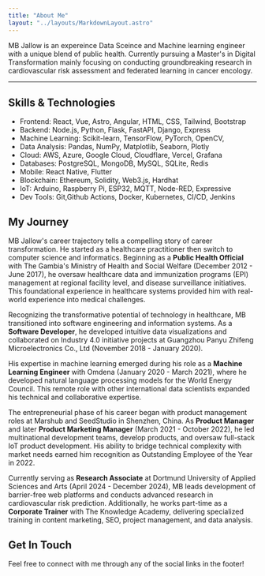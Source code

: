 ```yaml
---
title: "About Me"
layout: "../layouts/MarkdownLayout.astro"
---
```


MB Jallow is an expereince Data Sceince and Machine learning engineer with a unique blend of public health. Currently pursuing a Master's in Digital Transformation mainly focusing on conducting groundbreaking research in cardiovascular risk assessment and federated learning in cancer encology.

---
## Skills & Technologies

- Frontend: React, Vue, Astro, Angular, HTML, CSS, Tailwind, Bootstrap
- Backend: Node.js, Python, Flask, FastAPI, Django, Express
- Machine Learning: Scikit-learn, TensorFlow, PyTorch, OpenCV,
- Data Analysis: Pandas, NumPy, Matplotlib, Seaborn, Plotly
- Cloud: AWS, Azure, Google Cloud, Cloudflare, Vercel, Grafana
- Databases: PostgreSQL, MongoDB, MySQL, SQLite, Redis
- Mobile: React Native, Flutter
- Blockchain: Ethereum, Solidity, Web3.js, Hardhat
- IoT: Arduino, Raspberry Pi, ESP32, MQTT, Node-RED, Expressive
- Dev Tools: Git,Github Actions, Docker, Kubernetes, CI/CD, Jenkins

## My Journey

MB Jallow's career trajectory tells a compelling story of career transformation. He started as a healthcare practitioner then switch to computer science and informatics. Beginning as a **Public Health Official** with The Gambia's Ministry of Health and Social Welfare (December 2012 - June 2017), he oversaw healthcare data and immunization programs (EPI) management at regional facility level, and disease surveillance initiatives. This foundational experience in healthcare systems provided him with real-world experience into medical challenges.

Recognizing the transformative potential of technology in healthcare, MB transitioned into software engineering and information systems. As a **Software Developer**, he developed intuitive data visualizations and collaborated on Industry 4.0 initiative projects at Guangzhou Panyu Zhifeng Microelectronics Co., Ltd (November 2018 - January 2020). 

His expertise in machine learning emerged during his role as a **Machine Learning Engineer** with Omdena (January 2020 - March 2021), where he developed natural language processing models for the World Energy Council. This remote role with other international data scientists expanded his technical and collaborative expertise.

The entrepreneurial phase of his career began with product management roles at Marshub and SeedStudio in Shenzhen, China. As **Product Manager** and later **Product Marketing Manager** (March 2021 - October 2022), he led multinational development teams, develop products, and oversaw full-stack IoT product development. His ability to bridge technical complexity with market needs earned him recognition as Outstanding Employee of the Year in 2022.

Currently serving as **Research Associate** at Dortmund University of Applied Sciences and Arts (April 2024 - December 2024), MB leads development of barrier-free web platforms and conducts advanced research in cardiovascular risk prediction. Additionally, he works part-time as a **Corporate Trainer** with The Knowledge Academy, delivering specialized training in content marketing, SEO, project management, and data analysis.



## Get In Touch

Feel free to connect with me through any of the social links in the footer!
